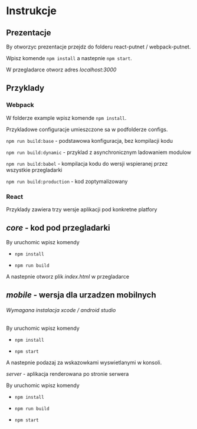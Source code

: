 # Instrukcje

## Prezentacje
By otworzyc prezentacje przejdz do folderu react-putnet / webpack-putnet.

Wpisz komende ```npm install``` a nastepnie ```npm start```.

W przegladarce otworz adres *localhost:3000*

## Przyklady
### Webpack
W folderze example  wpisz komende ```npm install```.

Przykladowe configuracje umieszczone sa w podfolderze configs.

```npm run build:base``` - podstawowa konfiguracja, bez kompilacji kodu

```npm run build:dynamic``` - przyklad z asynchronicznym ladowaniem modulow

```npm run build:babel``` - kompilacja kodu do wersji wspieranej przez wszystkie przegladarki

```npm run build:production``` - kod zoptymalizowany

### React
Przyklady zawiera trzy wersje aplikacji pod konkretne platfory

*core* - kod pod przegladarki
----


By uruchomic wpisz komendy

* ```npm install```

* ```npm run build ```

A nastepnie otworz plik *index.html* w przegladarce

*mobile* - wersja dla urzadzen mobilnych
----

###### Wymagana instalacja xcode / android studio

By uruchomic wpisz komendy

* ```npm install```

* ```npm start ```

A nastepnie podazaj za wskazowkami wyswietlanymi w konsoli.

*server* - aplikacja renderowana po stronie serwera

By uruchomic wpisz komendy

* ```npm install```

* ```npm run build```

* ```npm start ```

